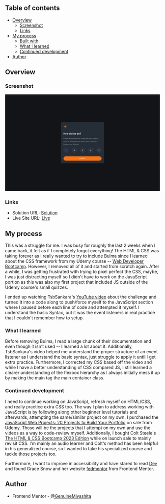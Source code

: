 ## Table of contents

- [Overview](#overview)
  - [Screenshot](#screenshot)
  - [Links](#links)
- [My process](#my-process)
  - [Built with](#built-with)
  - [What I learned](#what-i-learned)
  - [Continued development](#continued-development)
- [Author](#author)

## Overview

### Screenshot

![](./images/Final.png)

### Links

- Solution URL: [Solution](https://www.frontendmentor.io/solutions/qr-code-component-CdsTxIFAbA)
- Live Site URL: [Live](https://genuinemiyashita.github.io/Interactive-rating-component/)

## My process

This was a struggle for me. I was busy for roughly the last 2 weeks when I came back, it felt as if I completely forgot everything! The HTML & CSS was taking forever as I really wanted to try to include Bulma since I learned about the CSS framework from my Udemy course -- [Web Developer Bootcamp](https://www.udemy.com/course/the-web-developer-bootcamp/). However, I removed all of it and started from scratch again. After a while, I was getting frustrated with trying to pixel perfect the CSS, maybe, I was just distracting myself so I didn't have to work on the JavaScript portion as this was also my first project that included JS outside of the Udemy course's small quizzes.

I ended up watching TsbSankara's [YouTube video](https://www.youtube.com/watch?v=cQnUopEeZgw) about the challenge and turned it into a code along to push/force myself to the JavaScript section where I paused before each line of code and attempted it myself. I understand the basic Syntax, but it was the event listeners in real practice that I couldn't remember how to setup.

### What I learned

Before removing Bulma, I read a large chunk of their documentation and even though it isn't used -- I learned a lot about it. Additionally, TsbSankara's video helped me understand the proper structure of an event listener as I understand the basic syntax, just struggle to apply it until I get extra practice. Furthermore, I corrected my CSS based off the video and while I have a better understanding of CSS compared JS, I still learned a clearer understanding of the flexbox hierarchy as I always initially mess it up by making the main tag the main container class.

### Continued development

I need to continue working on JavaScript, refresh myself on HTML/CSS, and really practice extra CSS too. The way I plan to address working with JavaScript is by following along other beginner level tutorials and afterwards, attempting the same/similar project on my own. I purchased the [JavaScript Web Projects: 20 Projects to Build Your Portfolio](https://www.udemy.com/course/javascript-web-projects-to-build-your-portfolio-resume/) on sale from Udemy. Those will be the projects that I attempt on my own and use the videos as a way to code-review myself. Additionally, I bought Colt Steele's [The HTML & CSS Bootcamp 2023 Edition](https://www.udemy.com/course/html-and-css-bootcamp/) while on launch sale to mainly revisit CSS. I'm mainly an audio learner and Colt's method has been helpful in his generalized course, so I wanted to take his specialized course and tackle those projects too.

Furthermore, I want to improve in accessibility and have stared to read [Dev](dev.to) and found Grace Snow and her website [fedmentor](fedmentor.dev) from Frontend Mentor.

## Author

- Frontend Mentor - [@GenuineMiyashita](https://www.frontendmentor.io/profile/GenuineMiyashita)
